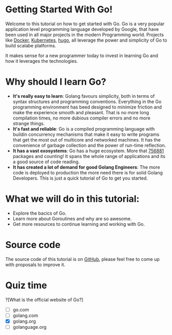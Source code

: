# Getting Started With Go!
Welcome to this tutorial on how to get started with Go. Go is a very popular application level programming language developed by Google, that have been used in all major projects in the modern Programming world. Projects like [Docker](https://www.docker.com/), [Kubernetes](https://kubernetes.io/), [hugo](http://gohugo.io/), all leverage the power and simplicity of Go to build scalabe platforms. 

It makes sense for a new programmer today to invest in learning Go and how it leverages the technologies.

Why should I learn Go?
===
* **It's really easy to learn**: Golang favours simplicity, both in terms of syntax structures and programming conventions. Everything in the Go programming environment has beed designed to minimize friction and make the experience smooth and pleasant. That is no more long compilation times, no more dubious compiler errors and no more strange things.
* **It's fast and reliable**: Go is a compiled programming language with buildin concurrency mechanisms that make it easy to  write programs that get the most out of multicore and networked machines. It has the convenience of garbage collection and the power of run-time reflection.
* **It has a vast exosystems**: Go has a huge ecosystem. More that [756881](http://go-search.org/) packages and counting! It spans the whole range of applications and its a good source of code reading.
* **It has created a lot of demand for good Golang Engineers**: The more code is deployed to production the more need there is for solid Golang Developers. This is just a quick tutorial of Go to get you started.

What we will do in this tutorial:
===
* Explore the bacics of Go.
* Learn more about Goroutines and why are so awesome.
* Get more resources to continue learning and working with Go.

Source code
===
The source code of this tutorial is on [GitHub](theodesp/playground-2zqMV9Np), please feel free to come up with proposals to improve it.

Quiz time
===
?[What is the official website of Go?]
-[ ] go.com
-[ ] golang.com
-[x] golang.org
-[ ] golanguage.org
